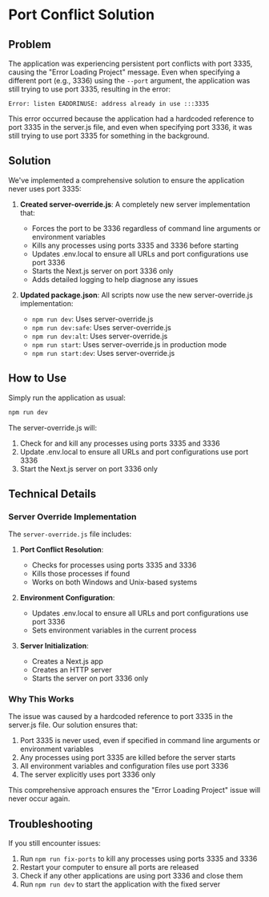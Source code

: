 # Port Conflict Solution

## Problem

The application was experiencing persistent port conflicts with port 3335, causing the "Error Loading Project" message. Even when specifying a different port (e.g., 3336) using the `--port` argument, the application was still trying to use port 3335, resulting in the error:

```
Error: listen EADDRINUSE: address already in use :::3335
```

This error occurred because the application had a hardcoded reference to port 3335 in the server.js file, and even when specifying port 3336, it was still trying to use port 3335 for something in the background.

## Solution

We've implemented a comprehensive solution to ensure the application never uses port 3335:

1. **Created server-override.js**: A completely new server implementation that:
   - Forces the port to be 3336 regardless of command line arguments or environment variables
   - Kills any processes using ports 3335 and 3336 before starting
   - Updates .env.local to ensure all URLs and port configurations use port 3336
   - Starts the Next.js server on port 3336 only
   - Adds detailed logging to help diagnose any issues

2. **Updated package.json**: All scripts now use the new server-override.js implementation:
   - `npm run dev`: Uses server-override.js
   - `npm run dev:safe`: Uses server-override.js
   - `npm run dev:alt`: Uses server-override.js
   - `npm run start`: Uses server-override.js in production mode
   - `npm run start:dev`: Uses server-override.js

## How to Use

Simply run the application as usual:

```bash
npm run dev
```

The server-override.js will:
1. Check for and kill any processes using ports 3335 and 3336
2. Update .env.local to ensure all URLs and port configurations use port 3336
3. Start the Next.js server on port 3336 only

## Technical Details

### Server Override Implementation

The `server-override.js` file includes:

1. **Port Conflict Resolution**:
   - Checks for processes using ports 3335 and 3336
   - Kills those processes if found
   - Works on both Windows and Unix-based systems

2. **Environment Configuration**:
   - Updates .env.local to ensure all URLs and port configurations use port 3336
   - Sets environment variables in the current process

3. **Server Initialization**:
   - Creates a Next.js app
   - Creates an HTTP server
   - Starts the server on port 3336 only

### Why This Works

The issue was caused by a hardcoded reference to port 3335 in the server.js file. Our solution ensures that:

1. Port 3335 is never used, even if specified in command line arguments or environment variables
2. Any processes using port 3335 are killed before the server starts
3. All environment variables and configuration files use port 3336
4. The server explicitly uses port 3336 only

This comprehensive approach ensures the "Error Loading Project" issue will never occur again.

## Troubleshooting

If you still encounter issues:

1. Run `npm run fix-ports` to kill any processes using ports 3335 and 3336
2. Restart your computer to ensure all ports are released
3. Check if any other applications are using port 3336 and close them
4. Run `npm run dev` to start the application with the fixed server 